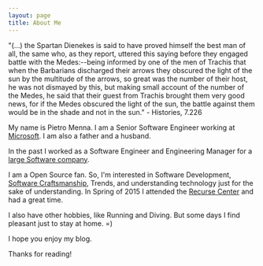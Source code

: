 ```yaml
---
layout: page
title: About Me
---
```


<p class="message">
  "(...) the Spartan Dienekes is said to have proved himself the best man of all, the same who, as they report, uttered this saying before they engaged battle with the Medes:--being informed by one of the men of Trachis that when the Barbarians discharged their arrows they obscured the light of the sun by the multitude of the arrows, so great was the number of their host, he was not dismayed by this, but making small account of the number of the Medes, he said that their guest from Trachis brought them very good news, for if the Medes obscured the light of the sun, the battle against them would be in the shade and not in the sun." - Histories, 7.226
</p>

My name is Pietro Menna. I am a Senior Software Engineer working at [Microsoft][4]. I am also a father and a husband.

In the past I worked as a Software Engineer and Engineering Manager for a [large Software company][1].

I am a Open Source fan. So, I'm interested in Software Development, [Software Craftsmanship][3], Trends, and understanding technology just for the sake of understanding. In Spring of 2015 I attended the [Recurse Center][2] and had a great time.

I also have other hobbies, like Running and Diving. But some days  I find pleasant just to stay at home. =)

I hope you enjoy my blog.

Thanks for reading!

[1]: http://www.sap.com
[2]: https://www.recurse.com
[3]: http://manifesto.softwarecraftsmanship.org/
[4]: https://www.microsoft.com/